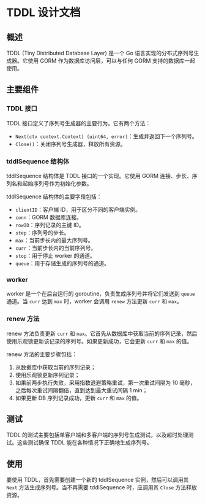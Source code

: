 # TDDL 设计文档

## 概述

TDDL (Tiny Distributed Database Layer) 是一个 Go 语言实现的分布式序列号生成器。它使用 GORM 作为数据库访问层，可以与任何 GORM 支持的数据库一起使用。

## 主要组件

### TDDL 接口

TDDL 接口定义了序列号生成器的主要行为。它有两个方法：

- `Next(ctx context.Context) (uint64, error)`：生成并返回下一个序列号。
- `Close()`：关闭序列号生成器，释放所有资源。

### tddlSequence 结构体

tddlSequence 结构体是 TDDL 接口的一个实现。它使用 GORM 连接、步长、序列名和起始序列号作为初始化参数。

tddlSequence 结构体的主要字段包括：

- `clientID`：客户端 ID，用于区分不同的客户端实例。
- `conn`：GORM 数据库连接。
- `rowID`：序列记录的主键 ID。
- `step`：序列号的步长。
- `max`：当前步长内的最大序列号。
- `curr`：当前步长内的当前序列号。
- `stop`：用于停止 worker 的通道。
- `queue`：用于存储生成的序列号的通道。

### worker

worker 是一个在后台运行的 goroutine，负责生成序列号并将它们发送到 `queue` 通道。当 `curr` 达到 `max` 时，worker 会调用 `renew` 方法更新 `curr` 和 `max`。

### renew 方法

renew 方法负责更新 `curr` 和 `max`。它首先从数据库中获取当前的序列记录，然后使用乐观锁更新该记录的序列号。如果更新成功，它会更新 `curr` 和 `max` 的值。

renew 方法的主要步骤包括：

1. 从数据库中获取当前的序列记录；
2. 使用乐观锁更新序列记录；
3. 如果前两步执行失败，采用指数退避策略重试，第一次重试间隔为 10 毫秒，之后每次重试间隔翻倍，直到达到最大重试间隔 1 min；
4. 如果更新 DB 序列记录成功，更新 `curr` 和 `max` 的值。

## 测试

TDDL 的测试主要包括单客户端和多客户端的序列号生成测试，以及超时处理测试。这些测试确保 TDDL 能在各种情况下正确地生成序列号。

## 使用

要使用 TDDL，首先需要创建一个新的 tddlSequence 实例，然后可以调用其 `Next` 方法生成序列号。当不再需要 tddlSequence 时，应调用其 `Close` 方法释放资源。